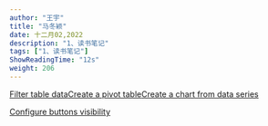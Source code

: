 ```yaml
---
author: "王宇"
title: "马冬颖"
date: 十二月02,2022
description: "1、读书笔记"
tags: ["1、读书笔记"]
ShowReadingTime: "12s"
weight: 206
---
```

[Filter table data](#)[Create a pivot table](#)[Create a chart from data series](#)

[Configure buttons visibility](/users/tfac-settings.action)